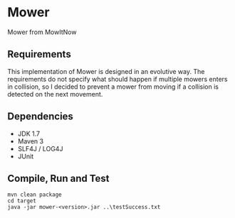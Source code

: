 Mower
=====

Mower from MowItNow


Requirements
------------
This implementation of Mower is designed in an evolutive way.
The requirements do not specify what should happen if multiple mowers enters in collision, so I decided to prevent a  mower from moving if a collision is detected on the next movement.

Dependencies
------------
* JDK 1.7
* Maven 3
* SLF4J / LOG4J
* JUnit

Compile, Run and Test
---------------------
    mvn clean package
    cd target
    java -jar mower-<version>.jar ..\testSuccess.txt
    
